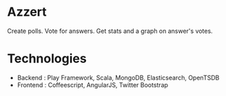 # Azzert

Create polls. Vote for answers. Get stats and a graph on answer's votes.

# Technologies

* Backend : Play Framework, Scala, MongoDB, Elasticsearch, OpenTSDB
* Frontend : Coffeescript, AngularJS, Twitter Bootstrap
